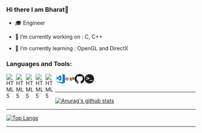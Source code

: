 ### Hi there I am Bharat👋

- 🎓 Engineer

- 🔭 I’m currently working on : C, C++

- 🌱 I’m currently learning   : OpenGL and DirectX


### Languages and Tools:

<img align="left" alt="HTML5" width="26px" src="https://api.iconify.design/logos:c.svg" />
<img align="left" alt="HTML5" width="26px" src="https://api.iconify.design/logos:c-plusplus.svg" />
<img align="left" alt="HTML5" width="26px" src="https://api.iconify.design/logos:python.svg" />
<img align="left" alt="HTML5" width="26px" src="https://api.iconify.design/logos:opengl.svg" />
<img align="left" alt="HTML5" width="26px" src="https://api.iconify.design/logos:visual-studio.svg" />
<img align="left" alt="Visual Studio Code" width="26px" src="https://raw.githubusercontent.com/github/explore/80688e429a7d4ef2fca1e82350fe8e3517d3494d/topics/visual-studio-code/visual-studio-code.png" />
<img align="left" alt="Git" width="26px" src="https://raw.githubusercontent.com/github/explore/80688e429a7d4ef2fca1e82350fe8e3517d3494d/topics/git/git.png" />
<img align="left" alt="GitHub" width="26px" src="https://raw.githubusercontent.com/github/explore/78df643247d429f6cc873026c0622819ad797942/topics/github/github.png" />
<img align="left" alt="HTML5" width="26px" src="https://raw.githubusercontent.com/github/explore/80688e429a7d4ef2fca1e82350fe8e3517d3494d/topics/terminal/terminal.png" />
<br />
<br />

---

[![Anurag's github stats](https://github-readme-stats.vercel.app/api?username=bharatmazire&count_private=true&theme=prussian)](https://github.com/bharatmazire)

---

[![Top Langs](https://github-readme-stats.vercel.app/api/top-langs/?username=bharatmazire&layout=compact&count_private=true&theme=prussian)](https://github.com/bharatmazire)

---


<!--
**bharatmazire/bharatmazire** is a ✨ _special_ ✨ repository because its `README.md` (this file) appears on your GitHub profile.

Here are some ideas to get you started:

- 🔭 I’m currently working on ...
- 🌱 I’m currently learning ...
- 👯 I’m looking to collaborate on ...
- 🤔 I’m looking for help with ...
- 💬 Ask me about ...
- 📫 How to reach me: ...
- 😄 Pronouns: ...
- ⚡ Fun fact: ...
-->

